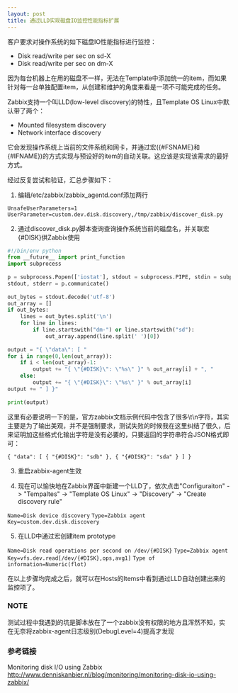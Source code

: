 ```yaml
---
layout: post
title: 通过LLD实现磁盘IO监控性能指标扩展
---
```


客户要求对操作系统的如下磁盘IO性能指标进行监控：

+ Disk read/write per sec on sd-X
+ Disk read/write per sec on dm-X

因为每台机器上在用的磁盘不一样，无法在Template中添加统一的item，而如果针对每一台单独配置item，从创建和维护的角度来看是一项不可能完成的任务。

Zabbix支持一个叫LLD(low-level discovery)的特性，且Template OS Linux中默认带了两个：

+ Mounted filesystem discovery
+ Network interface discovery

它会发现操作系统上当前的文件系统和网卡，并通过宏({#FSNAME}和{#IFNAME})的方式实现与预设好的item的自动关联。这应该是实现该需求的最好方式。

经过反复尝试和验证，汇总步骤如下：

1. 编辑/etc/zabbix/zabbix_agentd.conf添加两行

`UnsafeUserParameters=1`
`UserParameter=custom.dev.disk.discovery,/tmp/zabbix/discover_disk.py`

2. 通过discover_disk.py脚本查询查询操作系统当前的磁盘名，并关联宏{#DISK}供Zabbix使用

```python
#!/bin/env python
from __future__ import print_function
import subprocess
 
p = subprocess.Popen(['iostat'], stdout = subprocess.PIPE, stdin = subprocess.PIPE)
stdout, stderr = p.communicate()
 
out_bytes = stdout.decode('utf-8')
out_array = []
if out_bytes:
    lines = out_bytes.split('\n')
    for line in lines:
        if line.startswith("dm-") or line.startswith("sd"):
            out_array.append(line.split(' ')[0])
 
output = "{ \"data\": [ "
for i in range(0,len(out_array)):
    if i < len(out_array)-1:
        output += "{ \"{#DISK}\": \"%s\" }" % out_array[i] + ", "
    else:
        output += "{ \"{#DISK}\": \"%s\" }" % out_array[i]
output += " ] }"
 
print(output)
```

这里有必要说明一下的是，官方zabbix文档示例代码中包含了很多\t\n字符，其实主要是为了输出美观，并不是强制要求，测试失败的时候我在这里纠结了很久，后来证明加这些格式化输出字符是没有必要的，只要返回的字符串符合JSON格式即可：

`{ "data": [ { "{#DISK}": "sdb" }, { "{#DISK}": "sda" } ] }`

3. 重启zabbix-agent生效

4. 现在可以愉快地在Zabbix界面中新建一个LLD了，依次点击"Configuraiton" -> "Tempaltes" -> "Template OS Linux" -> "Discovery" -> "Create discovery rule"

`Name=Disk device discovery`
`Type=Zabbix agent`
`Key=custom.dev.disk.discovery`

5. 在LLD中通过宏创建item prototype

`Name=Disk read operations per second on /dev/{#DISK}`
`Type=Zabbix agent`
`Key=vfs.dev.read[/dev/{#DISK},ops,avg1]`
`Type of information=Numeric(flot)`

在以上步骤均完成之后，就可以在Hosts的Items中看到通过LLD自动创建出来的监控项了。

### NOTE

测试过程中我遇到的坑是脚本放在了一个zabbix没有权限的地方且浑然不知，实在无奈将zabbix-agent日志级别(DebugLevel=4)提高才发现

### 参考链接

Monitoring disk I/O using Zabbix http://www.denniskanbier.nl/blog/monitoring/monitoring-disk-io-using-zabbix/
